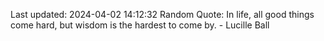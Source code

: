 Last updated: 2024-04-02 14:12:32
Random Quote: In life, all good things come hard, but wisdom is the hardest to come by. - Lucille Ball